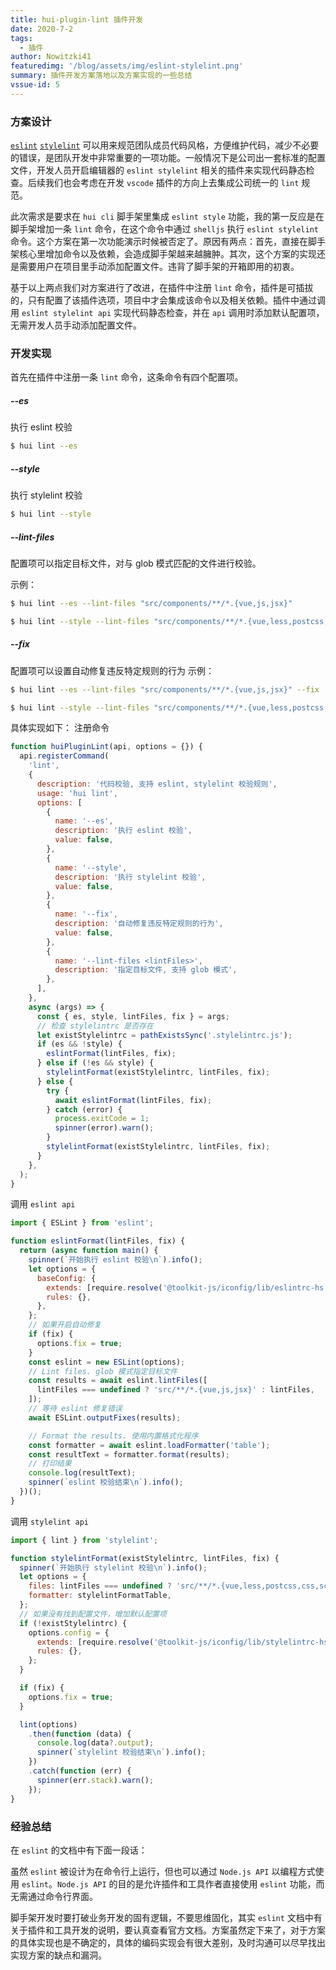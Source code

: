 ```yaml
---
title: hui-plugin-lint 插件开发
date: 2020-7-2
tags:
  - 插件
author: Nowitzki41
featuredimg: '/blog/assets/img/eslint-stylelint.png'
summary: 插件开发方案落地以及方案实现的一些总结
vssue-id: 5
---
```


### 方案设计

[`eslint`](https://eslint.bootcss.com/)  [`stylelint`](https://stylelint.io/) 可以用来规范团队成员代码风格，方便维护代码，减少不必要的错误，是团队开发中非常重要的一项功能。一般情况下是公司出一套标准的配置文件，开发人员开启编辑器的 `eslint stylelint` 相关的插件来实现代码静态检查。后续我们也会考虑在开发 `vscode` 插件的方向上去集成公司统一的 `lint` 规范。

此次需求是要求在 `hui cli` 脚手架里集成 `eslint style` 功能，我的第一反应是在脚手架增加一条 `lint` 命令，在这个命令中通过 `shelljs` 执行 `eslint stylelint` 命令。这个方案在第一次功能演示时候被否定了。原因有两点：首先，直接在脚手架核心里增加命令以及依赖，会造成脚手架越来越臃肿。其次，这个方案的实现还是需要用户在项目里手动添加配置文件。违背了脚手架的开箱即用的初衷。

基于以上两点我们对方案进行了改进，在插件中注册 `lint` 命令，插件是可插拔的，只有配置了该插件选项，项目中才会集成该命令以及相关依赖。插件中通过调用 `eslint stylelint api` 实现代码静态检查，并在 `api` 调用时添加默认配置项，无需开发人员手动添加配置文件。

### 开发实现

首先在插件中注册一条 `lint` 命令，这条命令有四个配置项。

##### --es

执行 eslint 校验

```sh
$ hui lint --es
```

##### --style

执行 stylelint 校验

```sh
$ hui lint --style
```

##### --lint-files

配置项可以指定目标文件，对与 glob 模式匹配的文件进行校验。

示例：

```sh
$ hui lint --es --lint-files "src/components/**/*.{vue,js,jsx}"

$ hui lint --style --lint-files "src/components/**/*.{vue,less,postcss,css,scss}"
```

##### --fix

配置项可以设置自动修复违反特定规则的行为
示例：

```sh
$ hui lint --es --lint-files "src/components/**/*.{vue,js,jsx}" --fix

$ hui lint --style --lint-files "src/components/**/*.{vue,less,postcss,css,scss}" --fix
```
具体实现如下：
注册命令

```js
function huiPluginLint(api, options = {}) {
  api.registerCommand(
    'lint',
    {
      description: '代码校验, 支持 eslint, stylelint 校验规则',
      usage: 'hui lint',
      options: [
        {
          name: '--es',
          description: '执行 eslint 校验',
          value: false,
        },
        {
          name: '--style',
          description: '执行 stylelint 校验',
          value: false,
        },
        {
          name: '--fix',
          description: '自动修复违反特定规则的行为',
          value: false,
        },
        {
          name: '--lint-files <lintFiles>',
          description: '指定目标文件, 支持 glob 模式',
        },
      ],
    },
    async (args) => {
      const { es, style, lintFiles, fix } = args;
      // 检查 stylelintrc 是否存在
      let existStylelintrc = pathExistsSync('.stylelintrc.js');
      if (es && !style) {
        eslintFormat(lintFiles, fix);
      } else if (!es && style) {
        stylelintFormat(existStylelintrc, lintFiles, fix);
      } else {
        try {
          await eslintFormat(lintFiles, fix);
        } catch (error) {
          process.exitCode = 1;
          spinner(error).warn();
        }
        stylelintFormat(existStylelintrc, lintFiles, fix);
      }
    },
  );
}
```
 调用 `eslint api`

```js
import { ESLint } from 'eslint';

function eslintFormat(lintFiles, fix) {
  return (async function main() {
    spinner(`开始执行 eslint 校验\n`).info();
    let options = {
      baseConfig: {
        extends: [require.resolve('@toolkit-js/iconfig/lib/eslintrc-hs')],
        rules: {},
      },
    };
    // 如果开启自动修复
    if (fix) {
      options.fix = true;
    }
    const eslint = new ESLint(options);
    // Lint files. glob 模式指定目标文件
    const results = await eslint.lintFiles([
      lintFiles === undefined ? 'src/**/*.{vue,js,jsx}' : lintFiles,
    ]);
    // 等待 eslint 修复错误
    await ESLint.outputFixes(results);

    // Format the results. 使用内置格式化程序
    const formatter = await eslint.loadFormatter('table');
    const resultText = formatter.format(results);
    // 打印结果
    console.log(resultText);
    spinner(`eslint 校验结束\n`).info();
  })();
}
```
调用 `stylelint api`

```js
import { lint } from 'stylelint';

function stylelintFormat(existStylelintrc, lintFiles, fix) {
  spinner(`开始执行 stylelint 校验\n`).info();
  let options = {
    files: lintFiles === undefined ? 'src/**/*.{vue,less,postcss,css,scss}' : lintFiles,
    formatter: stylelintFormatTable,
  };
  // 如果没有找到配置文件，增加默认配置项
  if (!existStylelintrc) {
    options.config = {
      extends: [require.resolve('@toolkit-js/iconfig/lib/stylelintrc-hs')],
      rules: {},
    };
  }

  if (fix) {
    options.fix = true;
  }

  lint(options)
    .then(function (data) {
      console.log(data?.output);
      spinner(`stylelint 校验结束\n`).info();
    })
    .catch(function (err) {
      spinner(err.stack).warn();
    });
}
```

### 经验总结

在 `eslint` 的文档中有下面一段话：

虽然 `eslint` 被设计为在命令行上运行，但也可以通过 `Node.js API` 以编程方式使用 `eslint`。`Node.js API` 的目的是允许插件和工具作者直接使用 `eslint` 功能，而无需通过命令行界面。

脚手架开发时要打破业务开发的固有逻辑，不要思维固化，其实 `eslint` 文档中有关于插件和工具开发的说明，要认真查看官方文档。方案虽然定下来了，对于方案的具体实现也是不确定的，具体的编码实现会有很大差别，及时沟通可以尽早找出实现方案的缺点和漏洞。
